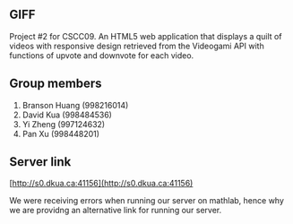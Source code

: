 ## GIFF

Project #2 for CSCC09. An HTML5 web application that displays a quilt of videos with responsive design
retrieved from the Videogami API with functions of upvote and downvote for each video.


## Group members

1. Branson Huang (998216014)
2. David Kua (998484536)
3. Yi Zheng (997124632)
4. Pan Xu (998448201)

## Server link

[http://s0.dkua.ca:41156](http://s0.dkua.ca:41156)

We were receiving errors when running our server on mathlab, hence why we are providng an alternative link for
running our server.
